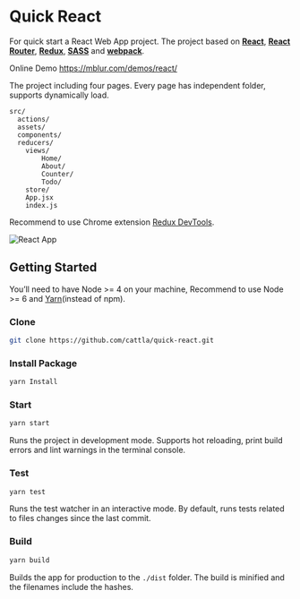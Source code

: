 # Quick React

For quick start a React Web App project. The project based on **[React](https://facebook.github.io/react/)**,  **[React Router](https://github.com/ReactTraining/react-router)**, **[Redux](http://redux.js.org/)**, **[SASS](http://sass-lang.com/)** and **[webpack](https://webpack.github.io/docs/)**.

Online Demo https://mblur.com/demos/react/

The project including four pages. Every page has independent folder, supports dynamically load.

```
src/
  actions/
  assets/
  components/
  reducers/
	views/
		Home/
		About/
		Counter/
		Todo/
	store/
    App.jsx
    index.js
```

Recommend to use Chrome extension [Redux DevTools](https://chrome.google.com/webstore/detail/redux-devtools/lmhkpmbekcpmknklioeibfkpmmfibljd).

![React App](https://raw.githubusercontent.com/cattla/cattla.github.io/master/files/react_app.png)

## Getting Started

You’ll need to have Node >= 4 on your machine, Recommend to use Node >= 6 and [Yarn](https://yarnpkg.com/)(instead of npm).

### Clone
```sh
git clone https://github.com/cattla/quick-react.git
```

### Install Package
```sh
yarn Install
```
### Start
```sh
yarn start
```
Runs the project in development mode. Supports hot reloading, print build errors and lint warnings in the terminal console.

### Test
```sh
yarn test
```
Runs the test watcher in an interactive mode.  By default, runs tests related to files changes since the last commit.

### Build
```sh
yarn build
```

Builds the app for production to the `./dist` folder. The build is minified and the filenames include the hashes.
